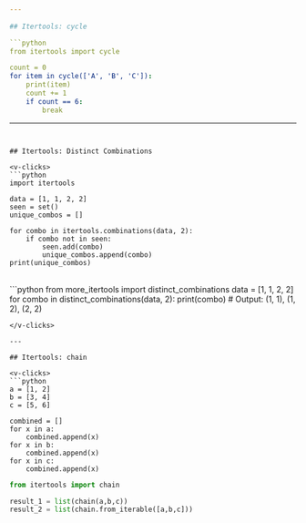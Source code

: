 ```yaml
---
    
## Itertools: cycle

```python
from itertools import cycle

count = 0
for item in cycle(['A', 'B', 'C']):
    print(item)
    count += 1
    if count == 6:
        break
```

---
```


## Itertools: Distinct Combinations

<v-clicks>
```python
import itertools

data = [1, 1, 2, 2]
seen = set()
unique_combos = []

for combo in itertools.combinations(data, 2):
    if combo not in seen:
        seen.add(combo)
        unique_combos.append(combo)
print(unique_combos)
```

<br>
```python
from more_itertools import distinct_combinations
data = [1, 1, 2, 2]
for combo in distinct_combinations(data, 2):
    print(combo)
# Output: (1, 1), (1, 2), (2, 2)

```
</v-clicks>

---

## Itertools: chain

<v-clicks>
```python
a = [1, 2]
b = [3, 4]
c = [5, 6]

combined = []
for x in a:
    combined.append(x)
for x in b:
    combined.append(x)
for x in c:
    combined.append(x)
```

```python
from itertools import chain

result_1 = list(chain(a,b,c))
result_2 = list(chain.from_iterable([a,b,c]))
```

</v-clicks>